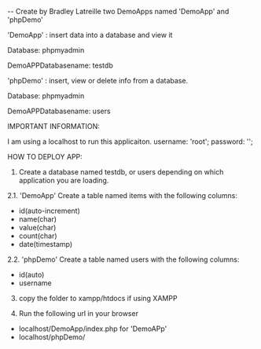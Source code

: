 -- Create by Bradley Latreille
two DemoApps named 'DemoApp' and 'phpDemo' 

'DemoApp' : insert data into a database and view it 

Database: phpmyadmin 

DemoAPPDatabasename: testdb 

'phpDemo' : insert, view or delete info from a database. 

Database: phpmyadmin 

DemoAPPDatabasename: users 

IMPORTANT INFORMATION:

I am using a localhost to run this applicaiton. 
username: 'root'; 
password: ''; 

HOW TO DEPLOY APP: 

1. Create a database named testdb, or users depending on which application you are loading.

2.1. 'DemoApp' Create a table named items with the following columns: 

  - id(auto-increment) 
  - name(char)
  - value(char)
  - count(char)
  - date(timestamp)
  
 2.2. 'phpDemo' Create a table named users with the following columns: 
 
  - id(auto) 
  - username
  
3. copy the folder to xampp/htdocs if using XAMPP

4. Run the following url in your browser 

  - localhost/DemoApp/index.php for 'DemoAPp' 
  - localhost/phpDemo/

